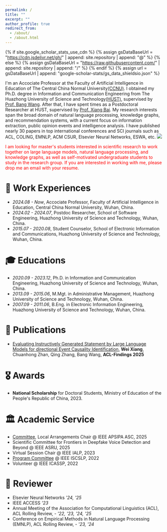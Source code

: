 ```yaml
---
permalink: /
title: ""
excerpt: ""
author_profile: true
redirect_from: 
  - /about/
  - /about.html
---
```


{% if site.google_scholar_stats_use_cdn %}
{% assign gsDataBaseUrl = "https://cdn.jsdelivr.net/gh/" | append: site.repository | append: "@" %}
{% else %}
{% assign gsDataBaseUrl = "https://raw.githubusercontent.com/" | append: site.repository | append: "/" %}
{% endif %}
{% assign url = gsDataBaseUrl | append: "google-scholar-stats/gs_data_shieldsio.json" %}

<span class='anchor' id='about-me'></span>

I'm an Accociate Professor at the Faculty of Artificial Intelligence in Education of The Central China Normal University[(CCNU)](https://www.ccnu.edu.cn/). I obtained my Ph.D. degree in Information and Communication Engineering from The Huazhong University of Science and Technology[(HUST)](https://www.hust.edu.cn), supervised by [Prof. Bang Wang](https://eic.hust.edu.cn/teacher/wangbang/index.htm). After that, I have spent times as a Postdoctoral Researcher at HUST, supervised by [Prof. Xiang Bai](http://faculty.hust.edu.cn/baixiang/zh_CN/more/1412472/jsjjgd/index.htm). My research interests span the broad domain of natural language processing, knowledge graphs, and recommendation systems, with a current focus on information extraction, public opinion events and intelligence analysis. I have published nearly 30 papers in top international conferences and SCI journals such as ACL, COLING, EMNLP, ACM CSUR, Elsevier Neural Networks, ESWA, etc. <a href="https://scholar.google.com/citations?user=YrcnOxYAAAAJ"><img src="https://img.shields.io/endpoint?logo=Google%20Scholar&url=https%3A%2F%2Fcdn.jsdelivr.net%2Fgh%2FJason-Xiang5231%2FJason-Xiang5231.github.io@google-scholar-stats%2Fgs_data_shieldsio.json&labelColor=f6f6f6&color=9cf&style=flat&label=citations"></a>

<p style="color: red;">I am looking for master's students interested in scientific research to work together on large language models, natural language processing, and knowledge graphs, as well as self-motivated undergraduate students to study in the research group. If you are interested in working with me, please drop me an email with your resume.</p>

# 💼 Work Experiences

- *2024.08 - Now*, Accociate Professor, Faculty of Artificial Intelligence in Education, Central China Normal University, Wuhan, China.
- *2024.02 - 2024.07*, Postdoc Researcher, School of Software Engineering, Huazhong University of Science and Technology, Wuhan, China.
- *2015.07 - 2020.08*, Student Counselor, School of Electronic Information and Communications, Huazhong University of Science and Technology, Wuhan, China.

# 🎓 Educations

- *2020.09 - 2023.12*, Ph.D. in Information and Communication Engineering, Huazhong University of Science and Technology, Wuhan, China.
- *2013.09 - 2015.06*, M.Mgt. in Administrative Management, Huazhong University of Science and Technology, Wuhan, China.
- *2007.09 - 2011.06*, B.Eng. in Electronic Information Engineering, Huazhong University of Science and Technology, Wuhan, China.


# 📝 Publications 

- [Evaluating Instructively Generated Statement by Large Language Models for directional Event Causality Identification](https://Jason-Xiang5231.github.io), **Wei Xiang**, Chuanhong Zhan, Qing Zhang, Bang Wang, **ACL-Findings 2025**

<span class='anchor' id='awards'></span>
# 🎖️ Awards

- **National Scholarship** for Doctoral Students, Ministry of Education of the People's Republic of China, 2023. 

<span class='anchor' id='academic-service'></span>
# 🏛️ Academic Service

- [Committee](https://www.apsipa2025.org/wp/committee/), Local Arrangements Chair  @ IEEE APSIPA ASC, 2025
- Scientific Committee for Frontiers in Deepfake Voice Detection and Beyond @ IEEE ASRU, 2025
- Virtual Session Chair @ IEEE IALP, 2023
- [Program Committee](https://www.asianlp.sg/conferences/iscslp2022/web/committees/) @ IEEE ISCSLP, 2022
- Volunteer @ IEEE ICASSP, 2022
  
# 📝 Reviewer

- Elsevier Neural Networks *'24, '25*
- IEEE ACCESS *'23*
- Annual Meeting of the Association for Computational Linguistics (ACL), ACL Rolling Review, - *'22, '23, '24, '25*
- Conference on Empirical Methods in Natural Language Processing (EMNLP), ACL Rolling Review, - *'23, '24*
